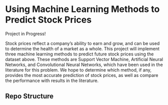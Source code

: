 # Using Machine Learning Methods to Predict Stock Prices
Project in Progress!

Stock prices reflect a company’s ability to earn and grow, and can be used to determine the health of a market as a whole. This project will implement three machine learning methods to predict future stock prices using the dataset above. These methods are Support Vector Machine, Artificial Neural Networks, and Convolutional Neural Networks, which have been used in the literature for this problem. We hope to determine which method, if any, provides the most accurate prediction of stock prices, as well as compare the performance with results in the literature.

## Repo Structure
